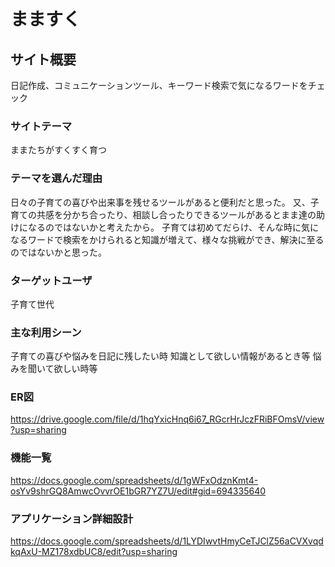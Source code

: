 # まますく

## サイト概要
日記作成、コミュニケーションツール、キーワード検索で気になるワードをチェック

### サイトテーマ
ままたちがすくすく育つ

### テーマを選んだ理由
日々の子育ての喜びや出来事を残せるツールがあると便利だと思った。
又、子育ての共感を分かち合ったり、相談し合ったりできるツールがあるとまま達の助けになるのではないかと考えたから。
子育ては初めてだらけ、そんな時に気になるワードで検索をかけられると知識が増えて、様々な挑戦ができ、解決に至るのではないかと思った。

### ターゲットユーザ
子育て世代

### 主な利用シーン
子育ての喜びや悩みを日記に残したい時
知識として欲しい情報があるとき等
悩みを聞いて欲しい時等


### ER図
https://drive.google.com/file/d/1hqYxicHnq6i67_RGcrHrJczFRiBFOmsV/view?usp=sharing

### 機能一覧
https://docs.google.com/spreadsheets/d/1gWFxOdznKmt4-osYv9shrGQ8AmwcOvvrOE1bGR7YZ7U/edit#gid=694335640

### アプリケーション詳細設計
https://docs.google.com/spreadsheets/d/1LYDIwvtHmyCeTJClZ56aCVXvqdkqAxU-MZ178xdbUC8/edit?usp=sharing